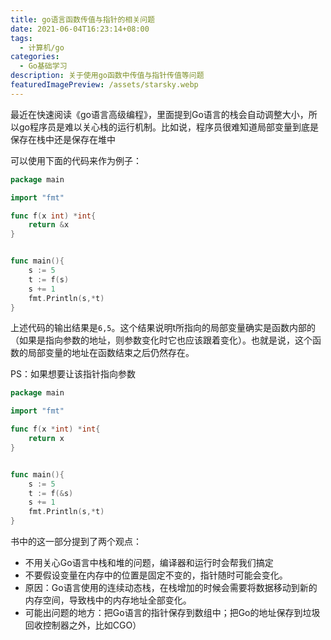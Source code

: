 ```yaml
---
title: go语言函数传值与指针的相关问题
date: 2021-06-04T16:23:14+08:00
tags:
  - 计算机/go
categories:
  - Go基础学习
description: 关于使用go函数中传值与指针传值等问题
featuredImagePreview: /assets/starsky.webp
---
```


最近在快速阅读《go语言高级编程》，里面提到Go语言的栈会自动调整大小，所以go程序员是难以关心栈的运行机制。比如说，程序员很难知道局部变量到底是保存在栈中还是保存在堆中

可以使用下面的代码来作为例子：
```go
package main

import "fmt"

func f(x int) *int{
	return &x
}


func main(){
	s := 5
	t := f(s)
	s += 1
	fmt.Println(s,*t)
}
```
上述代码的输出结果是`6,5`。这个结果说明t所指向的局部变量确实是函数内部的（如果是指向参数的地址，则参数变化时它也应该跟着变化）。也就是说，这个函数的局部变量的地址在函数结束之后仍然存在。

PS：如果想要让该指针指向参数

```go
package main

import "fmt"

func f(x *int) *int{
	return x
}


func main(){
	s := 5
	t := f(&s)
	s += 1
	fmt.Println(s,*t)
}
```

书中的这一部分提到了两个观点：
* 不用关心Go语言中栈和堆的问题，编译器和运行时会帮我们搞定
* 不要假设变量在内存中的位置是固定不变的，指针随时可能会变化。
* 原因：Go语言使用的连续动态栈，在栈增加的时候会需要将数据移动到新的内存空间，导致栈中的内存地址全部变化。
* 可能出问题的地方：把Go语言的指针保存到数组中；把Go的地址保存到垃圾回收控制器之外，比如CGO）